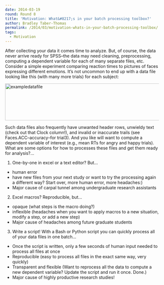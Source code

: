 ```yaml
---
date: 2014-03-19
round: Round 8
title: 'Motivation: What&#8217;s in your batch processing toolbox?'
author: Bradley Taber-Thomas
permalink: /2014/03/motivation-whats-in-your-batch-processing-toolbox/
tags:
  - Motivation
---
```

After collecting your data it comes time to analyze. But, of course, the data never arrive ready for SPSS&#8211;the data may need cleaning, preprocessing, computing a dependent variable for each of many separate files, etc. Consider a simple experiment comparing reaction times to pictures of faces expressing different emotions. It&#8217;s not uncommon to end up with a data file looking like this (with many more trials) for each subject:

[<img class="alignnone size-full wp-image-6176" alt="exampledatafile" src="http://teaching.software-carpentry.org/wp-content/uploads/2014/02/exampledatafile.png" width="574" height="121" />][1]

Such data files also frequently have unwanted header rows, unwieldy text (check out that Clock column!), and invalid or inaccurate trails (see Faces.ACC&#8211;accuracy&#8211;for trial3). And you like will want to compute a dependent variable of interest (e.g., mean RTs for angry and happy trials). What are some options for how to processes these files and get them ready for analysis?&#8230;

1) One-by-one in excel or a text editor? But&#8230;

*   human error
*   have new files from your next study or want to try the processing again a different way? Start over, more human error, more headaches:)
*   Major cause of carpal tunnel among undergraduate research assistants

2) Excel macros? Reproducible, but&#8230;

*   opaque (what steps is the macro doing?)
*   inflexible (headaches when you want to apply macros to a new situation, modify a step, or add a new step)
*   Major cause of headaches among future graduate students

3) Write a script! With a Bash or Python script you can quickly process all of your data files in one batch&#8230;

*   Once the script is written, only a few seconds of human input needed to process all files at once
*   Reproducible (easy to process all files in the exact same way, very quickly)
*   Transparent and flexible (Want to reprocess all the data to compute a new dependent variable? Update the script and run it once. Done.)
*   Major cause of highly productive research studies!

 [1]: http://teaching.software-carpentry.org/wp-content/uploads/2014/02/exampledatafile.png
